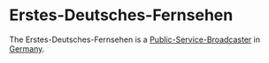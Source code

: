 # Erstes-Deutsches-Fernsehen

The Erstes-Deutsches-Fernsehen is a [Public-Service-Broadcaster](191000004.md) in [Germany](140000025.md).
